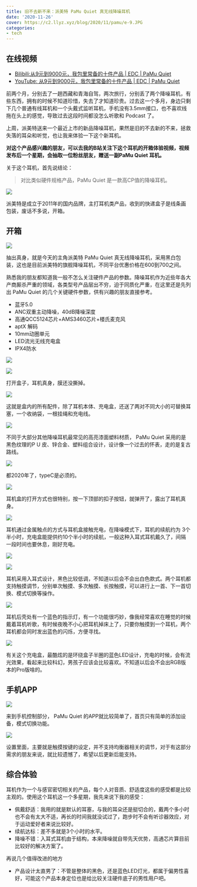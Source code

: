 ```yaml
---
title: 旧不去新不来：派美特 PaMu Quiet 真无线降噪耳机
date: '2020-11-26'
cover: https://c2.llyz.xyz/blog/2020/11/pamu/e-9.JPG
categories:
- tech
---
```


## **在线视频**

- [Bilibili:从9元到9000元，我包里常备的十件产品 | EDC | PaMu Quiet](https://www.bilibili.com/video/BV1uK411G74k)
- [YouTube: 从9元到9000元，我包里常备的十件产品 | EDC | PaMu Quiet](https://www.youtube.com/watch?v=qnMAaPKmUN8)

前两个月，分别去了一趟西藏和青海自驾，两次旅行，分别丢了两个降噪耳机，有些东西，拥有的时候不知道珍惜，失去了才知道珍贵。过去这一个多月，身边只剩下几个普通有线耳机和一个头戴式监听耳机，手机没有3.5mm接口，也不喜欢线拖在头上的感觉，导致过去这段时间都没怎么听歌和 Podcast 了。

上周，派美特送来一个最近上市的新品降噪耳机，果然是旧的不去新的不来，拯救失落的耳朵和听觉，也让我来体验一下这个新耳机。

**对这个产品感兴趣的朋友，可以去我的B站关注下这个耳机的开箱体验视频，视频发布后一个星期，会抽取一位粉丝朋友，赠送一副PaMu Quiet 耳机。**

关于这个耳机，首先说结论：

> 对比类似硬件规格产品，PaMu Quiet 是一款高CP值的降噪耳机。

![](https://c2.llyz.xyz/blog/2020/11/pamu/e-1.JPG)

派美特是成立于2011年的国内品牌，主打耳机类产品，收到的快递盒子是线条画包装，废话不多说，开箱。

## **开箱**

![](https://c2.llyz.xyz/blog/2020/11/pamu/e-2.JPG)

抽出真身，就是今天的主角派美特 PaMu Quiet 真无线降噪耳机，采用黑白包装，这也是目前派美特的旗舰降噪耳机，不同平台优惠价格在600到700之间。

熟悉我的朋友都知道我一般不怎么关注硬件产品的参数。降噪耳机作为近些年各大产商厮杀严重的领域，各类型号产品层出不穷，迫于同质化严重，在这里还是先列出 PaMu Quiet 的几个关键硬件参数，供有兴趣的朋友直接参考。

- 蓝牙5.0
- ANC双重主动降噪，40dB降噪深度
- 高通QCC5124芯片+AMS3460芯片+楼氏麦克风
- aptX 解码
- 10mm动圈单元
- LED流光无线充电盒
- IPX4防水

![](https://c2.llyz.xyz/blog/2020/11/pamu/e-3.JPG)

![](https://c2.llyz.xyz/blog/2020/11/pamu/e-4.JPG)

打开盒子，耳机真身，膜还没撕掉。

![](https://c2.llyz.xyz/blog/2020/11/pamu/e-5.JPG)

这就是盒内的所有配件，除了耳机本体、充电盒，还送了两对不同大小的可替换耳塞，一个收纳袋，一根挂绳和充电线。

![](https://c2.llyz.xyz/blog/2020/11/pamu/e-6.JPG)

不同于大部分其他降噪耳机最常见的高亮漆面塑料材质， PaMu Quiet 采用的是黑色纹理的P U 皮、锌合金、塑料组合设计，设计像一个过去的怀表，走的是复古路线。

![](https://c2.llyz.xyz/blog/2020/11/pamu/e-7.JPG)

都2020年了，typeC是必须的。

![](https://c2.llyz.xyz/blog/2020/11/pamu/e-8.JPG)

耳机盒的打开方式也很特别，按一下顶部的扣子按钮，就弹开了，露出了耳机真身。

![](https://c2.llyz.xyz/blog/2020/11/pamu/e-11.JPG)

耳机通过金属触点的方式与耳机盒接触充电，在降噪模式下，耳机的续航约为 3个半小时，充电盒能提供约10个半小时的续航，一般这种入耳式耳机戴久了，间隔一段时间也要休息，刚好充电。

![](https://c2.llyz.xyz/blog/2020/11/pamu/e-9.JPG)

![](https://c2.llyz.xyz/blog/2020/11/pamu/e-10.JPG)

耳机采用入耳式设计，黑色比较低调，不知道以后会不会出白色款式。两个耳机都支持触摸调节，分别单次触摸、多次触摸、长按触摸，可以进行上一首、下一首切换、模式切换等操作。

![](https://c2.llyz.xyz/blog/2020/11/pamu/e-12.JPG)

耳机后壳处有一个蓝色的指示灯，有一个功能很巧妙，像我经常喜欢在睡觉的时候戴着耳机听歌，有时候夜晚不小心把耳机掉床上了，只要你触摸到一个耳机，两个耳机都会同时发出蓝色的闪烁，方便寻找。

![](https://c2.llyz.xyz/blog/2020/11/pamu/e-14.JPG)

有关这个充电盒，最酷炫的是环绕盒子半圈的蓝色LED设计，充电的时候，会有流光效果，看起来比较科幻，男孩子应该会比较喜欢。不知道以后会不会出RGB版本的Pro版啥的。

## **手机APP**

![](https://c2.llyz.xyz/blog/2020/11/pamu/s-1.JPG)

来到手机控制部分， PaMu Quiet 的APP就比较简单了，首页只有简单的添加设备，模式切换功能。

![](https://c2.llyz.xyz/blog/2020/11/pamu/s-2.JPG)

设置里面，主要就是触摸按键的设定，并不支持均衡器相关的调节，对于有这部分需求的朋友来说，就比较遗憾了，希望以后更新后能支持。

## 综合体验

耳机作为一个与感官密切相关的产品，每个人对音质、舒适度这些的感受都是比较主观的。使用这个耳机这一个多星期，我先来说下我的感受：

- 佩戴舒适：我用的就是默认的耳塞，与我的耳朵还是挺切合的，戴两个多小时也不会有太大不适，再长的时间我就没试过了，跑步时不会有听诊器效应，对于运动爱好者来说比较好。
- 续航达标：差不多就是3个小时的水平。
- 降噪不错：入耳式耳机由于结构，本来降噪就自带先天优势，高通芯片算目前比较好的解决方案了。

再说几个值得改进的地方

- 产品设计太直男了：不管是整体的黑色，还是蓝色LED灯光，都属于偏男性喜好，可能这个产品本身定位也是给比较关注硬件底子的男性用户吧。

